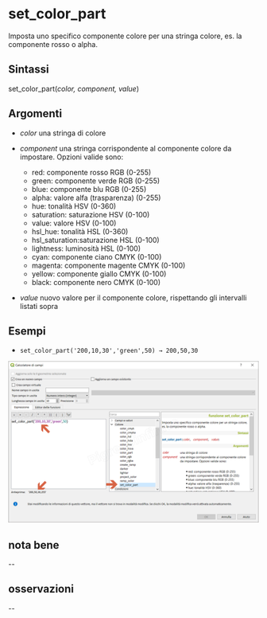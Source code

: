 # set_color_part

Imposta uno specifico componente colore per una stringa colore, es. la componente rosso o alpha.

## Sintassi

set_color_part(_color, component, value_)

## Argomenti

* _color_ una stringa di colore
* _component_ una stringa corrispondente al componente colore da impostare. Opzioni valide sono:

    * red: componente rosso RGB (0-255)
    * green: componente verde RGB (0-255)
    * blue: componente blu RGB (0-255)
    * alpha: valore alfa (trasparenza) (0-255)
    * hue: tonalità HSV (0-360)
    * saturation: saturazione HSV (0-100)
    * value: valore HSV (0-100)
    * hsl_hue: tonalità HSL (0-360)
    * hsl_saturation:saturazione HSL (0-100)
    * lightness: luminosità HSL (0-100)
    * cyan: componente ciano CMYK (0-100)
    * magenta: componente magente CMYK (0-100)
    * yellow: componente giallo CMYK (0-100)
    * black: componente nero CMYK (0-100)

* _value_ nuovo valore per il componente colore, rispettando gli intervalli listati sopra

## Esempi

* `set_color_part('200,10,30','green',50) → 200,50,30`

![](/img/colore/set_color_part/set_color_part1.png)

## nota bene

--

## osservazioni

--